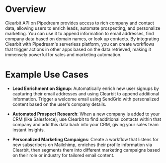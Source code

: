 # Overview

Clearbit API on Pipedream provides access to rich company and contact data, allowing users to enrich leads, automate prospecting, and personalize marketing. You can use it to append information to email addresses, find company data based on domain names, or look up contacts. By integrating Clearbit with Pipedream's serverless platform, you can create workflows that trigger actions in other apps based on the data retrieved, making it immensely powerful for sales and marketing automation.

# Example Use Cases

- **Lead Enrichment on Signup**: Automatically enrich new user signups by capturing their email addresses and using Clearbit to append additional information. Trigger a welcome email using SendGrid with personalized content based on the user's company details.

- **Automated Prospect Research**: When a new company is added to your CRM (like Salesforce), use Clearbit to find additional contacts within that company and add this data back into your CRM, giving your sales team instant insights.

- **Personalized Marketing Campaigns**: Create a workflow that listens for new subscribers on Mailchimp, enriches their profile information via Clearbit, then segments them into different marketing campaigns based on their role or industry for tailored email content.
